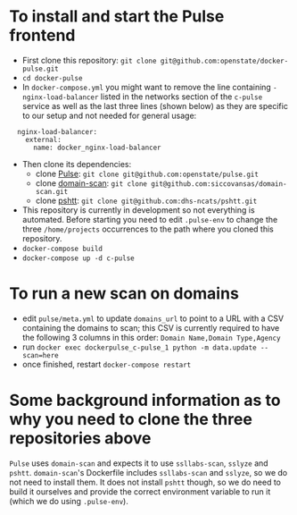 # To install and start the Pulse frontend
- First clone this repository: `git clone git@github.com:openstate/docker-pulse.git`
- `cd docker-pulse`
- In `docker-compose.yml` you might want to remove the line containing `- nginx-load-balancer` listed in the networks section of the `c-pulse` service as well as the last three lines (shown below) as they are specific to our setup and not needed for general usage:
```
  nginx-load-balancer:
    external:
      name: docker_nginx-load-balancer
```
- Then clone its dependencies:
  - clone [Pulse](https://github.com/openstate/pulse): `git clone git@github.com:openstate/pulse.git`
  - clone [domain-scan](https://github.com/siccovansas/domain-scan): `git clone git@github.com:siccovansas/domain-scan.git`
  - clone [pshtt](https://github.com/dhs-ncats/pshtt): `git clone git@github.com:dhs-ncats/pshtt.git`
- This repository is currently in development so not everything is automated. Before starting you need to edit `.pulse-env` to change the three `/home/projects` occurrences to the path where you cloned this repository.
- `docker-compose build`
- `docker-compose up -d c-pulse`

# To run a new scan on domains
- edit `pulse/meta.yml` to update `domains_url` to point to a URL with a CSV containing the domains to scan; this CSV is currently required to have the following 3 columns in this order: `Domain Name,Domain Type,Agency`
- run `docker exec dockerpulse_c-pulse_1 python -m data.update --scan=here`
- once finished, restart `docker-compose restart`

# Some background information as to why you need to clone the three repositories above
`Pulse` uses `domain-scan` and expects it to use `ssllabs-scan`, `sslyze` and `pshtt`. `domain-scan`'s Dockerfile includes `ssllabs-scan` and `sslyze`, so we do not need to install them. It does not install `pshtt` though, so we do need to build it ourselves and provide the correct environment variable to run it (which we do using `.pulse-env`).
